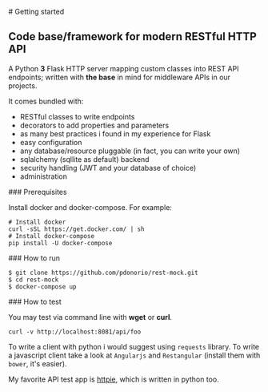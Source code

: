 
# Getting started

## Code base/framework for modern RESTful HTTP API 

A Python **3** Flask HTTP server mapping custom classes into REST API endpoints;
written with **the base** in mind for middleware APIs in our projects.

It comes bundled with:

* RESTful classes to write endpoints
* decorators to add properties and parameters
* as many best practices i found in my experience for Flask
* easy configuration
* any database/resource pluggable (in fact, you can write your own)
* sqlalchemy (sqllite as default) backend
* security handling (JWT and your database of choice)
* administration

### Prerequisites

Install docker and docker-compose. For example:

```
# Install docker
curl -sSL https://get.docker.com/ | sh
# Install docker-compose
pip install -U docker-compose
```

### How to run

```
$ git clone https://github.com/pdonorio/rest-mock.git
$ cd rest-mock
$ docker-compose up
```

### How to test

You may test via command line with **wget** or **curl**.

```
curl -v http://localhost:8081/api/foo
```

To write a client with python i would suggest using `requests` library.
To write a javascript client take a look at `Angularjs` and `Restangular` (install them with `bower`, it's easier).

My favorite API test app is [httpie](http://httpie.org), which is written in python too.
